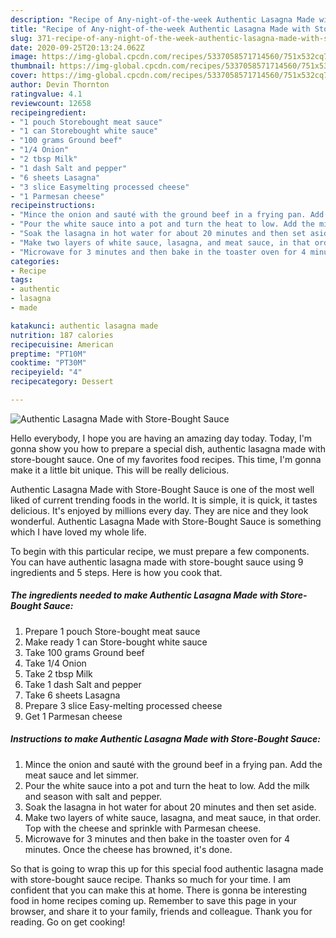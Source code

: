 ```yaml
---
description: "Recipe of Any-night-of-the-week Authentic Lasagna Made with Store-Bought Sauce"
title: "Recipe of Any-night-of-the-week Authentic Lasagna Made with Store-Bought Sauce"
slug: 371-recipe-of-any-night-of-the-week-authentic-lasagna-made-with-store-bought-sauce
date: 2020-09-25T20:13:24.062Z
image: https://img-global.cpcdn.com/recipes/5337058571714560/751x532cq70/authentic-lasagna-made-with-store-bought-sauce-recipe-main-photo.jpg
thumbnail: https://img-global.cpcdn.com/recipes/5337058571714560/751x532cq70/authentic-lasagna-made-with-store-bought-sauce-recipe-main-photo.jpg
cover: https://img-global.cpcdn.com/recipes/5337058571714560/751x532cq70/authentic-lasagna-made-with-store-bought-sauce-recipe-main-photo.jpg
author: Devin Thornton
ratingvalue: 4.1
reviewcount: 12658
recipeingredient:
- "1 pouch Storebought meat sauce"
- "1 can Storebought white sauce"
- "100 grams Ground beef"
- "1/4 Onion"
- "2 tbsp Milk"
- "1 dash Salt and pepper"
- "6 sheets Lasagna"
- "3 slice Easymelting processed cheese"
- "1 Parmesan cheese"
recipeinstructions:
- "Mince the onion and sauté with the ground beef in a frying pan. Add the meat sauce and let simmer."
- "Pour the white sauce into a pot and turn the heat to low. Add the milk and season with salt and pepper."
- "Soak the lasagna in hot water for about 20 minutes and then set aside."
- "Make two layers of white sauce, lasagna, and meat sauce, in that order. Top with the cheese and sprinkle with Parmesan cheese."
- "Microwave for 3 minutes and then bake in the toaster oven for 4 minutes. Once the cheese has browned, it&#39;s done."
categories:
- Recipe
tags:
- authentic
- lasagna
- made

katakunci: authentic lasagna made 
nutrition: 187 calories
recipecuisine: American
preptime: "PT10M"
cooktime: "PT30M"
recipeyield: "4"
recipecategory: Dessert

---
```



![Authentic Lasagna Made with Store-Bought Sauce](https://img-global.cpcdn.com/recipes/5337058571714560/751x532cq70/authentic-lasagna-made-with-store-bought-sauce-recipe-main-photo.jpg)

Hello everybody, I hope you are having an amazing day today. Today, I'm gonna show you how to prepare a special dish, authentic lasagna made with store-bought sauce. One of my favorites food recipes. This time, I'm gonna make it a little bit unique. This will be really delicious.

Authentic Lasagna Made with Store-Bought Sauce is one of the most well liked of current trending foods in the world. It is simple, it is quick, it tastes delicious. It's enjoyed by millions every day. They are nice and they look wonderful. Authentic Lasagna Made with Store-Bought Sauce is something which I have loved my whole life.




To begin with this particular recipe, we must prepare a few components. You can have authentic lasagna made with store-bought sauce using 9 ingredients and 5 steps. Here is how you cook that.

<!--inarticleads1-->

##### The ingredients needed to make Authentic Lasagna Made with Store-Bought Sauce:

1. Prepare 1 pouch Store-bought meat sauce
1. Make ready 1 can Store-bought white sauce
1. Take 100 grams Ground beef
1. Take 1/4 Onion
1. Take 2 tbsp Milk
1. Take 1 dash Salt and pepper
1. Take 6 sheets Lasagna
1. Prepare 3 slice Easy-melting processed cheese
1. Get 1 Parmesan cheese




<!--inarticleads2-->

##### Instructions to make Authentic Lasagna Made with Store-Bought Sauce:

1. Mince the onion and sauté with the ground beef in a frying pan. Add the meat sauce and let simmer.
1. Pour the white sauce into a pot and turn the heat to low. Add the milk and season with salt and pepper.
1. Soak the lasagna in hot water for about 20 minutes and then set aside.
1. Make two layers of white sauce, lasagna, and meat sauce, in that order. Top with the cheese and sprinkle with Parmesan cheese.
1. Microwave for 3 minutes and then bake in the toaster oven for 4 minutes. Once the cheese has browned, it&#39;s done.




So that is going to wrap this up for this special food authentic lasagna made with store-bought sauce recipe. Thanks so much for your time. I am confident that you can make this at home. There is gonna be interesting food in home recipes coming up. Remember to save this page in your browser, and share it to your family, friends and colleague. Thank you for reading. Go on get cooking!
